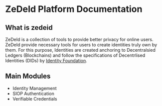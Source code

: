 
# ZeDeId Platform Documentation

## What is zedeid
ZeDeId is a collection of tools to provide better privacy for online users. ZeDeId provide necessary tools for users to create identities truly own by them. For this purpose, Identities are created anchoring to Decentralsied Ledgers (Blockchains) and follow the specifications of Decentrlised Identities (DIDs) by [Identity Foundation](http://identity.foundation/).

## Main Modules
 - Identity Management
 - SIOP Authentication
 - Verifiable Credentials
